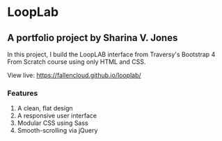 # LoopLab

## A portfolio project by Sharina V. Jones

In this project, I build the LoopLAB interface from Traversy's Bootstrap 4 From Scratch course using only HTML and CSS.

View live: https://fallencloud.github.io/looplab/

### Features

1. A clean, flat design
2. A responsive user interface
3. Modular CSS using Sass
4. Smooth-scrolling via jQuery
